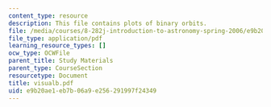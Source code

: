 ```yaml
---
content_type: resource
description: This file contains plots of binary orbits.
file: /media/courses/8-282j-introduction-to-astronomy-spring-2006/e9b20ae1eb7b06a9e256291997f24349_visualb.pdf
file_type: application/pdf
learning_resource_types: []
ocw_type: OCWFile
parent_title: Study Materials
parent_type: CourseSection
resourcetype: Document
title: visualb.pdf
uid: e9b20ae1-eb7b-06a9-e256-291997f24349
---
```

